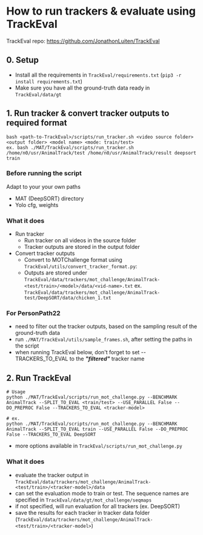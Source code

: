 # How to run trackers & evaluate using TrackEval
TrackEval repo: https://github.com/JonathonLuiten/TrackEval

## 0. Setup
- Install all the requirements in `TrackEval/requirements.txt` (`pip3 -r install requirements.txt`) 
- Make sure you have all the ground-truth data ready in `TrackEval/data/gt`

## 1. Run tracker & convert tracker outputs to required format
```
bash <path-to-TrackEval>/scripts/run_tracker.sh <video source folder> <output folder> <model name> <mode: train/test> 
ex. bash ./MAT/TrackEval/scripts/run_tracker.sh /home/n0/usr/AnimalTrack/test /home/n0/usr/AnimalTrack/result deepsort train
```
### Before running the script
Adapt to your your own paths
- MAT (DeepSORT) directory
- Yolo cfg, weights

### What it does
- Run tracker
    - Run tracker on all videos in the source folder
    - Tracker outputs are stored in the output folder
- Convert tracker outputs 
    - Convert to MOTChallenge format using `TrackEval/utils/convert_tracker_format.py`:
    - Outputs are stored under `TrackEval/data/trackers/mot_challenge/AnimalTrack-<test/train>/<model>/data/<vid-name>.txt`
        ex. `TrackEval/data/trackers/mot_challenge/AnimalTrack-test/DeepSORT/data/chicken_1.txt`

### For PersonPath22
- need to filter out the tracker outputs, based on the sampling result of the ground-truth data
- run `./MAT/TrackEval/utils/sample_frames.sh`, after setting the paths in the script
- when running TrackEval below, don't forget to set --TRACKERS_TO_EVAL to the ***"filtered"*** tracker name

## 2. Run TrackEval
``` 
# Usage
python ./MAT/TrackEval/scripts/run_mot_challenge.py --BENCHMARK AnimalTrack --SPLIT_TO_EVAL <train/test> --USE_PARALLEL False --DO_PREPROC False --TRACKERS_TO_EVAL <tracker-model>

# ex. 
python ./MAT/TrackEval/scripts/run_mot_challenge.py --BENCHMARK AnimalTrack --SPLIT_TO_EVAL train --USE_PARALLEL False --DO_PREPROC False --TRACKERS_TO_EVAL DeepSORT
```
- more options available in `TrackEval/scripts/run_mot_challenge.py`

### What it does
- evaluate the tracker output in `TrackEval/data/trackers/mot_challenge/AnimalTrack-<test/train>/<tracker-model>/data` 
- can set the evaluation mode to train or test. The sequence names are specified in `TrackEval/data/gt/mot_challenge/seqmaps`
- if not specified, will run evaluation for all trackers (ex. DeepSORT)
- save the results for each tracker in tracker data folder (`TrackEval/data/trackers/mot_challenge/AnimalTrack-<test/train>/<tracker-model>`)